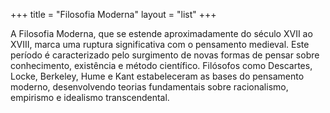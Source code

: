 +++
title = "Filosofia Moderna"
layout = "list"
+++

A Filosofia Moderna, que se estende aproximadamente do século XVII ao XVIII, marca uma ruptura significativa com o pensamento medieval. Este período é caracterizado pelo surgimento de novas formas de pensar sobre conhecimento, existência e método científico. Filósofos como Descartes, Locke, Berkeley, Hume e Kant estabeleceram as bases do pensamento moderno, desenvolvendo teorias fundamentais sobre racionalismo, empirismo e idealismo transcendental.
